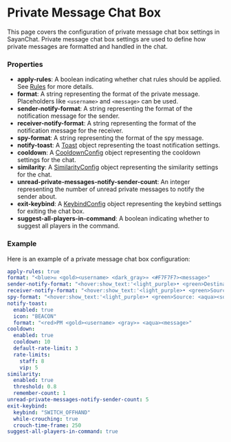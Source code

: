 # Private Message Chat Box

This page covers the configuration of private message chat box settings in SayanChat. Private message chat box settings are used to define how private messages are formatted and handled in the chat.

### Properties

- **apply-rules**: A boolean indicating whether chat rules should be applied. See [Rules](../Rules.md) for more details.
- **format**: A string representing the format of the private message. Placeholders like `<username>` and `<message>` can be used.
- **sender-notify-format**: A string representing the format of the notification message for the sender.
- **receiver-notify-format**: A string representing the format of the notification message for the receiver.
- **spy-format**: A string representing the format of the spy message.
- **notify-toast**: A [Toast](../Toast.md) object representing the toast notification settings.
- **cooldown**: A [CooldownConfig](../Cooldown.md) object representing the cooldown settings for the chat.
- **similarity**: A [SimilarityConfig](../Similarity.md) object representing the similarity settings for the chat.
- **unread-private-messages-notify-sender-count**: An integer representing the number of unread private messages to notify the sender about.
- **exit-keybind**: A [KeybindConfig](../Keybind.md) object representing the keybind settings for exiting the chat box.
- **suggest-all-players-in-command**: A boolean indicating whether to suggest all players in the command.

### Example

Here is an example of a private message chat box configuration:

```yaml
apply-rules: true
format: "<blue>✉ <gold><username> <dark_gray>» <#F7F7F7><message>"
sender-notify-format: "<hover:show_text:'<light_purple>• <green>Destination: <aqua><destination>\n\n<light_purple>Click to Reply'><click:suggest_command:'/pm <username> '><blue>✉ <green>You <aqua>-> <gold><username></hover> <gray>» <aqua><message>"
receiver-notify-format: "<hover:show_text:'<light_purple>• <green>Source: <aqua><source>\n\n<light_purple>Click to Reply'><click:suggest_command:'/pm <username> '><blue>✉ <gold><username> <aqua>-> <green>You</hover> <gray>» <aqua><message>"
spy-format: "<hover:show_text:'<light_purple>• <green>Source: <aqua><source>\n<light_purple>• <green>Destination: <aqua><destination>'><red>✉ <gold><sender> <aqua>-> <gold><receiver></hover> <dark_gray>» <gray><message>"
notify-toast:
  enabled: true
  icon: "BEACON"
  format: "<red>PM <gold><username> <gray>» <aqua><message>"
cooldown:
  enabled: true
  cooldown: 10
  default-rate-limit: 3
  rate-limits:
    staff: 8
    vip: 5
similarity:
  enabled: true
  threshold: 0.8
  remember-count: 1
unread-private-messages-notify-sender-count: 5
exit-keybind:
  keybind: "SWITCH_OFFHAND"
  while-crouching: true
  crouch-time-frame: 250
suggest-all-players-in-command: true
```